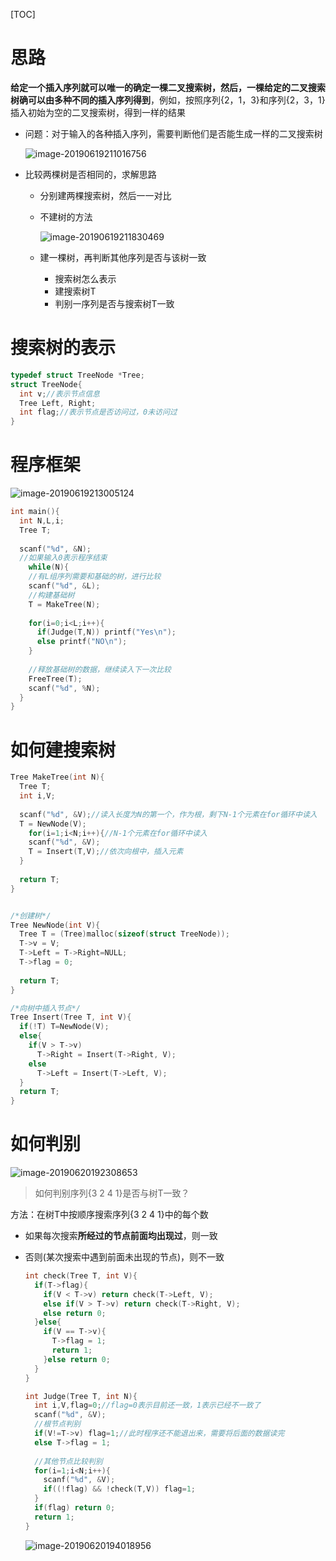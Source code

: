 [TOC]

# 思路

**给定一个插入序列就可以唯一的确定一棵二叉搜索树，然后，一棵给定的二叉搜索树确可以由多种不同的插入序列得到**，例如，按照序列{2，1，3}和序列{2，3，1}插入初始为空的二叉搜索树，得到一样的结果



* 问题：对于输入的各种插入序列，需要判断他们是否能生成一样的二叉搜索树

  ![image-20190619211016756](https://github.com/chenyansong1/note/blob/master/images/data_structure/image-20190619211016756.png?raw=true)



* 比较两棵树是否相同的，求解思路

  * 分别建两棵搜索树，然后一一对比

  * 不建树的方法

    ![image-20190619211830469](https://github.com/chenyansong1/note/blob/master/images/data_structure/image-20190619211830469.png?raw=true)

  * 建一棵树，再判断其他序列是否与该树一致

    * 搜索树怎么表示
    * 建搜索树T
    * 判别一序列是否与搜索树T一致

    

# 搜索树的表示

```c
typedef struct TreeNode *Tree;
struct TreeNode{
  int v;//表示节点信息
  Tree Left, Right;
  int flag;//表示节点是否访问过，0未访问过
}
```



# 程序框架

![image-20190619213005124](https://github.com/chenyansong1/note/blob/master/images/data_structure/image-20190619213005124.png?raw=true)

```c
int main(){
  int N,L,i;
  Tree T;
  
  scanf("%d", &N);
  //如果输入0表示程序结束
	while(N){
    //有L组序列需要和基础的树，进行比较
    scanf("%d", &L);
    //构建基础树
    T = MakeTree(N);
    
    for(i=0;i<L;i++){
      if(Judge(T,N)) printf("Yes\n");
      else printf("NO\n");
    }
    
    //释放基础树的数据，继续读入下一次比较
    FreeTree(T);
    scanf("%d", %N);
  }
}
```



# 如何建搜索树

```c
Tree MakeTree(int N){
  Tree T;
  int i,V;
  
  scanf("%d", &V);//读入长度为N的第一个，作为根，剩下N-1个元素在for循环中读入
  T = NewNode(V);
 	for(i=1;i<N;i++){//N-1个元素在for循环中读入
    scanf("%d", &V);
    T = Insert(T,V);//依次向根中，插入元素
  }
  
  return T;
}


/*创建树*/
Tree NewNode(int V){
  Tree T = (Tree)malloc(sizeof(struct TreeNode));
  T->v = V;
  T->Left = T->Right=NULL;
  T->flag = 0;
  
  return T;
}

/*向树中插入节点*/
Tree Insert(Tree T, int V){
  if(!T) T=NewNode(V);
  else{
    if(V > T->v)
      T->Right = Insert(T->Right, V);
    else
      T->Left = Insert(T->Left, V);
  }
  return T;
}
```

# 如何判别

![image-20190620192308653](https://github.com/chenyansong1/note/blob/master/images/data_structure/image-20190620192308653.png?raw=true)

> 如何判别序列{3 2 4 1}是否与树T一致？

方法：在树T中按顺序搜索序列{3 2 4 1}中的每个数

* 如果每次搜索**所经过的节点前面均出现过**，则一致

* 否则(某次搜索中遇到前面未出现的节点)，则不一致

  ```c
  int check(Tree T, int V){
    if(T->flag){
      if(V < T->v) return check(T->Left, V);
      else if(V > T->v) return check(T->Right, V);
      else return 0;
    }else{
      if(V == T->v){
        T->flag = 1;
        return 1;
      }else return 0;
    }
  }
  
  int Judge(Tree T, int N){
    int i,V,flag=0;//flag=0表示目前还一致，1表示已经不一致了
    scanf("%d", &V);
    //根节点判别
  	if(V!=T->v) flag=1;//此时程序还不能退出来，需要将后面的数据读完
    else T->flag = 1;
    
    //其他节点比较判别
    for(i=1;i<N;i++){
      scanf("%d", &V);
      if((!flag) && !check(T,V)) flag=1;
    }
    if(flag) return 0;
    return 1;
  }
  ```

  ![image-20190620194018956](https://github.com/chenyansong1/note/blob/master/images/data_structure/image-20190620194018956.png?raw=true)